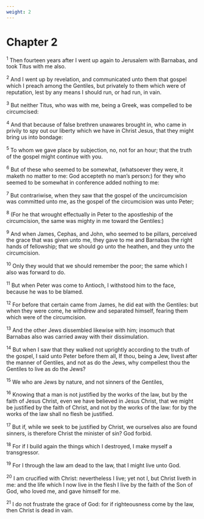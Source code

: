 ```yaml
---
weight: 2
---
```


# Chapter 2

<sup>1</sup> Then fourteen years after I went up again to Jerusalem with Barnabas, and took Titus with me also. 

<sup>2</sup> And I went up by revelation, and communicated unto them that gospel which I preach among the Gentiles, but privately to them which were of reputation, lest by any means I should run, or had run, in vain. 

<sup>3</sup> But neither Titus, who was with me, being a Greek, was compelled to be circumcised: 

<sup>4</sup> And that because of false brethren unawares brought in, who came in privily to spy out our liberty which we have in Christ Jesus, that they might bring us into bondage: 

<sup>5</sup> To whom we gave place by subjection, no, not for an hour; that the truth of the gospel might continue with you. 

<sup>6</sup> But of these who seemed to be somewhat, (whatsoever they were, it maketh no matter to me: God accepteth no man’s person:) for they who seemed to be somewhat in conference added nothing to me: 

<sup>7</sup> But contrariwise, when they saw that the gospel of the uncircumcision was committed unto me, as the gospel of the circumcision was unto Peter; 

<sup>8</sup> (For he that wrought effectually in Peter to the apostleship of the circumcision, the same was mighty in me toward the Gentiles:) 

<sup>9</sup> And when James, Cephas, and John, who seemed to be pillars, perceived the grace that was given unto me, they gave to me and Barnabas the right hands of fellowship; that we should go unto the heathen, and they unto the circumcision. 

<sup>10</sup> Only they would that we should remember the poor; the same which I also was forward to do. 

<sup>11</sup> But when Peter was come to Antioch, I withstood him to the face, because he was to be blamed. 

<sup>12</sup> For before that certain came from James, he did eat with the Gentiles: but when they were come, he withdrew and separated himself, fearing them which were of the circumcision. 

<sup>13</sup> And the other Jews dissembled likewise with him; insomuch that Barnabas also was carried away with their dissimulation. 

<sup>14</sup> But when I saw that they walked not uprightly according to the truth of the gospel, I said unto Peter before them all, If thou, being a Jew, livest after the manner of Gentiles, and not as do the Jews, why compellest thou the Gentiles to live as do the Jews? 

<sup>15</sup> We who are Jews by nature, and not sinners of the Gentiles, 

<sup>16</sup> Knowing that a man is not justified by the works of the law, but by the faith of Jesus Christ, even we have believed in Jesus Christ, that we might be justified by the faith of Christ, and not by the works of the law: for by the works of the law shall no flesh be justified. 

<sup>17</sup> But if, while we seek to be justified by Christ, we ourselves also are found sinners, is therefore Christ the minister of sin? God forbid. 

<sup>18</sup> For if I build again the things which I destroyed, I make myself a transgressor. 

<sup>19</sup> For I through the law am dead to the law, that I might live unto God. 

<sup>20</sup> I am crucified with Christ: nevertheless I live; yet not I, but Christ liveth in me: and the life which I now live in the flesh I live by the faith of the Son of God, who loved me, and gave himself for me. 

<sup>21</sup> I do not frustrate the grace of God: for if righteousness come by the law, then Christ is dead in vain. 



